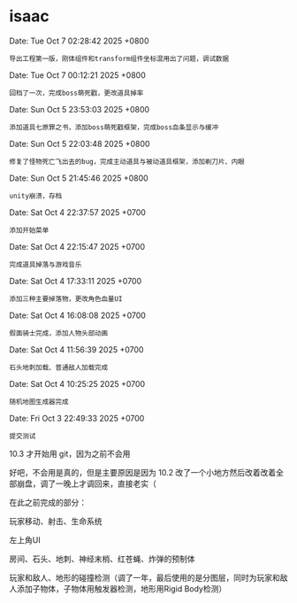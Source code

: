 # isaac

Date:   Tue Oct 7 02:28:42 2025 +0800

    导出工程第一版，刚体组件和transform组件坐标混用出了问题，调试数据

Date:   Tue Oct 7 00:12:21 2025 +0800

    回档了一次，完成boss萌死戳，更改道具掉率

Date:   Sun Oct 5 23:53:03 2025 +0800

    添加道具七原罪之书，添加boss萌死戳框架，完成boss血条显示与缓冲

Date:   Sun Oct 5 22:03:48 2025 +0800

    修复了怪物死亡飞出去的bug，完成主动道具与被动道具框架，添加剃刀片、内眼

Date:   Sun Oct 5 21:45:46 2025 +0800

    unity崩溃，存档

Date:   Sat Oct 4 22:37:57 2025 +0700

    添加开始菜单

Date:   Sat Oct 4 22:15:47 2025 +0700

    完成道具掉落与游戏音乐

Date:   Sat Oct 4 17:33:11 2025 +0700

    添加三种主要掉落物，更改角色血量UI

Date:   Sat Oct 4 16:08:08 2025 +0700

    假面骑士完成，添加人物头部动画

Date:   Sat Oct 4 11:56:39 2025 +0700

    石头地刺加载、普通敌人加载完成

Date:   Sat Oct 4 10:25:25 2025 +0700

    随机地图生成器完成

Date:   Fri Oct 3 22:49:33 2025 +0700

    提交测试

10.3 才开始用 git，因为之前不会用

好吧，不会用是真的，但是主要原因是因为 10.2 改了一个小地方然后改着改着全部崩盘，调了一晚上才调回来，直接老实（

在此之前完成的部分：

玩家移动、射击、生命系统

左上角UI

房间、石头、地刺、神经末梢、红苍蝇、炸弹的预制体

玩家和敌人、地形的碰撞检测（调了一年，最后使用的是分图层，同时为玩家和敌人添加子物体，子物体用触发器检测，地形用Rigid Body检测）